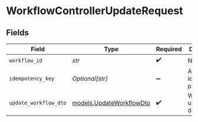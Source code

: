 # WorkflowControllerUpdateRequest


## Fields

| Field                                                      | Type                                                       | Required                                                   | Description                                                |
| ---------------------------------------------------------- | ---------------------------------------------------------- | ---------------------------------------------------------- | ---------------------------------------------------------- |
| `workflow_id`                                              | *str*                                                      | :heavy_check_mark:                                         | N/A                                                        |
| `idempotency_key`                                          | *Optional[str]*                                            | :heavy_minus_sign:                                         | A header for idempotency purposes                          |
| `update_workflow_dto`                                      | [models.UpdateWorkflowDto](../models/updateworkflowdto.md) | :heavy_check_mark:                                         | Workflow update details                                    |
